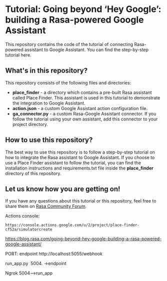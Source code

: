 # Tutorial: Going beyond ‘Hey Google’: building a Rasa-powered Google Assistant

This repository contains the code of the tutorial of connecting Rasa-powered assistant to Google Assistant. You can find the step-by-step tutorial here.

## What's in this repository?

This repository consists of the following files and directories:  
- **place_finder** - a directory which contains a pre-built Rasa assistant called Place Finder. This assistant is used in this tutorial to demonstrate the integration to Google Assistant.
- **action.json** - a custom Google Assistant action configuration file.
- **ga_connector.py** - a custom Rasa-Google Assistant connector. 
If you follow the tutorial using your own assistant, add this connector to your project directory.

## How to use this repository?

The best way to use this repository is to follow a step-by-step tutorial on how to integrate the Rasa assistant to Google Assistant.
 If you choose to use a Place Finder assistant to follow the tutorial, you can find the installation instructions 
 and requirements.txt file inside the **place_finder** directory of this repository.

## Let us know how you are getting on!

If you have any questions about this tutorial or this repository, feel free to share them on [Rasa Community Forum](https://forum.rasa.com). 

Actions console:

    https://console.actions.google.com/u/2/project/place-finder-cf52a/simulatorcreate

https://blog.rasa.com/going-beyond-hey-google-building-a-rasa-powered-google-assistant/


PORT:
endpoint http://localhost:5055/webhook


run_app.py   5004.  ->endpoint

Ngrok 5004—>run_app